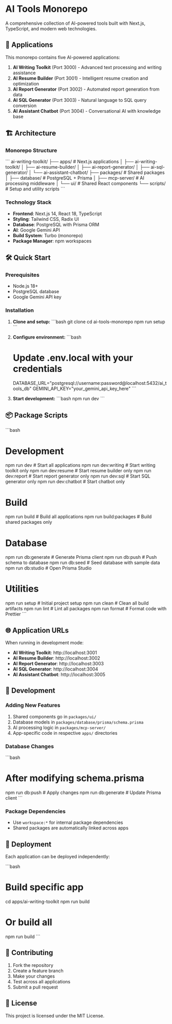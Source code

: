 # AI Tools Monorepo

A comprehensive collection of AI-powered tools built with Next.js, TypeScript, and modern web technologies.

## 🚀 Applications

This monorepo contains five AI-powered applications:

1. **AI Writing Toolkit** (Port 3000) - Advanced text processing and writing assistance
2. **AI Resume Builder** (Port 3001) - Intelligent resume creation and optimization
3. **AI Report Generator** (Port 3002) - Automated report generation from data
4. **AI SQL Generator** (Port 3003) - Natural language to SQL query conversion
5. **AI Assistant Chatbot** (Port 3004) - Conversational AI with knowledge base

## 🏗️ Architecture

### Monorepo Structure
\`\`\`
ai-writing-toolkit/
├── apps/                          # Next.js applications
│   ├── ai-writing-toolkit/
│   ├── ai-resume-builder/
│   ├── ai-report-generator/
│   ├── ai-sql-generator/
│   └── ai-assistant-chatbot/
├── packages/                      # Shared packages
│   ├── database/                  # PostgreSQL + Prisma
│   ├── mcp-server/               # AI processing middleware
│   └── ui/                       # Shared React components
└── scripts/                      # Setup and utility scripts
\`\`\`

### Technology Stack
- **Frontend**: Next.js 14, React 18, TypeScript
- **Styling**: Tailwind CSS, Radix UI
- **Database**: PostgreSQL with Prisma ORM
- **AI**: Google Gemini API
- **Build System**: Turbo (monorepo)
- **Package Manager**: npm workspaces

## 🛠️ Quick Start

### Prerequisites
- Node.js 18+ 
- PostgreSQL database
- Google Gemini API key

### Installation

1. **Clone and setup:**
   \`\`\`bash
   git clone <repository-url>
   cd ai-tools-monorepo
   npm run setup
   \`\`\`

2. **Configure environment:**
   \`\`\`bash
   # Update .env.local with your credentials
   DATABASE_URL="postgresql://username:password@localhost:5432/ai_tools_db"
   GEMINI_API_KEY="your_gemini_api_key_here"
   \`\`\`

3. **Start development:**
   \`\`\`bash
   npm run dev
   \`\`\`

## 📦 Package Scripts

\`\`\`bash
# Development
npm run dev              # Start all applications
npm run dev:writing      # Start writing toolkit only
npm run dev:resume       # Start resume builder only
npm run dev:report       # Start report generator only
npm run dev:sql          # Start SQL generator only
npm run dev:chatbot      # Start chatbot only

# Build
npm run build            # Build all applications
npm run build:packages   # Build shared packages only

# Database
npm run db:generate      # Generate Prisma client
npm run db:push          # Push schema to database
npm run db:seed          # Seed database with sample data
npm run db:studio        # Open Prisma Studio

# Utilities
npm run setup            # Initial project setup
npm run clean            # Clean all build artifacts
npm run lint             # Lint all packages
npm run format           # Format code with Prettier
\`\`\`

## 🌐 Application URLs

When running in development mode:

- **AI Writing Toolkit**: http://localhost:3001
- **AI Resume Builder**: http://localhost:3002  
- **AI Report Generator**: http://localhost:3003
- **AI SQL Generator**: http://localhost:3004
- **AI Assistant Chatbot**: http://localhost:3005

## 🔧 Development

### Adding New Features
1. Shared components go in `packages/ui/`
2. Database models in `packages/database/prisma/schema.prisma`
3. AI processing logic in `packages/mcp-server/`
4. App-specific code in respective `apps/` directories

### Database Changes
\`\`\`bash
# After modifying schema.prisma
npm run db:push          # Apply changes
npm run db:generate      # Update Prisma client
\`\`\`

### Package Dependencies
- Use `workspace:*` for internal package dependencies
- Shared packages are automatically linked across apps

## 🚀 Deployment

Each application can be deployed independently:

\`\`\`bash
# Build specific app
cd apps/ai-writing-toolkit
npm run build

# Or build all
npm run build
\`\`\`

## 🤝 Contributing

1. Fork the repository
2. Create a feature branch
3. Make your changes
4. Test across all applications
5. Submit a pull request

## 📄 License

This project is licensed under the MIT License.
